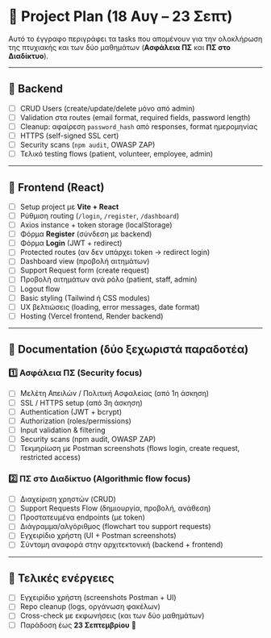 # 📑 Project Plan (18 Αυγ – 23 Σεπτ)

Αυτό το έγγραφο περιγράφει τα tasks που απομένουν για την ολοκλήρωση της πτυχιακής και των δύο μαθημάτων (**Ασφάλεια ΠΣ** και **ΠΣ στο Διαδίκτυο**).

---

## 🔹 Backend
- [ ] CRUD Users (create/update/delete μόνο από admin)
- [ ] Validation στα routes (email format, required fields, password length)
- [ ] Cleanup: αφαίρεση `password_hash` από responses, format ημερομηνίας
- [ ] HTTPS (self-signed SSL cert)
- [ ] Security scans (`npm audit`, OWASP ZAP)
- [ ] Τελικό testing flows (patient, volunteer, employee, admin)

---

## 🔹 Frontend (React)
- [ ] Setup project με **Vite + React**
- [ ] Ρύθμιση routing (`/login`, `/register`, `/dashboard`)
- [ ] Axios instance + token storage (localStorage)
- [ ] Φόρμα **Register** (σύνδεση με backend)
- [ ] Φόρμα **Login** (JWT + redirect)
- [ ] Protected routes (αν δεν υπάρχει token → redirect login)
- [ ] Dashboard view (προβολή αιτημάτων)
- [ ] Support Request form (create request)
- [ ] Προβολή αιτημάτων ανά ρόλο (patient, staff, admin)
- [ ] Logout flow
- [ ] Basic styling (Tailwind ή CSS modules)
- [ ] UX βελτιώσεις (loading, error messages, date format)
- [ ] Hosting (Vercel frontend, Render backend)

---

## 🔹 Documentation (δύο ξεχωριστά παραδοτέα)

### 1️⃣ Ασφάλεια ΠΣ (Security focus)
- [ ] Μελέτη Απειλών / Πολιτική Ασφαλείας (από 1η άσκηση)
- [ ] SSL / HTTPS setup (από 3η άσκηση)
- [ ] Authentication (JWT + bcrypt)
- [ ] Authorization (roles/permissions)
- [ ] Input validation & filtering
- [ ] Security scans (npm audit, OWASP ZAP)
- [ ] Τεκμηρίωση με Postman screenshots (flows login, create request, restricted access)

### 2️⃣ ΠΣ στο Διαδίκτυο (Algorithmic flow focus)
- [ ] Διαχείριση χρηστών (CRUD)
- [ ] Support Requests Flow (δημιουργία, προβολή, ανάθεση)
- [ ] Προστατευμένα endpoints (με token)
- [ ] Διάγραμμα/αλγόριθμος (flowchart του support requests)
- [ ] Εγχειρίδιο χρήστη (UI + Postman screenshots)
- [ ] Σύντομη αναφορά στην αρχιτεκτονική (backend + frontend)

---

## 📌 Τελικές ενέργειες
- [ ] Εγχειρίδιο χρήστη (screenshots Postman + UI)
- [ ] Repo cleanup (logs, οργάνωση φακέλων)
- [ ] Cross-check με εκφωνήσεις (και των δύο μαθημάτων)
- [ ] Παράδοση έως **23 Σεπτεμβρίου** 🎯
